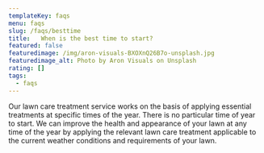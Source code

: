 ```yaml
---
templateKey: faqs
menu: faqs
slug: /faqs/besttime
title:   When is the best time to start?
featured: false
featuredimage: /img/aron-visuals-BXOXnQ26B7o-unsplash.jpg
featuredimage_alt: Photo by Aron Visuals on Unsplash
rating: []
tags:
  - faqs
---
```


Our lawn care treatment service works on the basis of applying essential treatments at specific times of the year. There is no particular time of year to start. We can improve the health and appearance of your lawn at any time of the year by applying the relevant lawn care treatment applicable to the current weather conditions and requirements of your lawn.